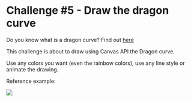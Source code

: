 # Challenge #5 - Draw the dragon curve
Do you know what is a dragon curve? Find out [here](https://en.wikipedia.org/wiki/Dragon_curve)

This challenge is about to draw using Canvas API the Dragon curve.

Use any colors you want (even the rainbow colors), use any line style or animate the drawing.

Reference example:

<img src="https://i.stack.imgur.com/0W85S.png"/>